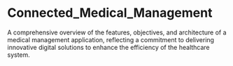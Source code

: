 # Connected_Medical_Management
A comprehensive overview of the features, objectives, and architecture of a medical management application, reflecting a commitment to delivering innovative digital solutions to enhance the efficiency of the healthcare system.
